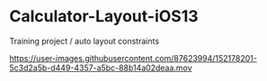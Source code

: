 # Calculator-Layout-iOS13
Training project / auto layout constraints


https://user-images.githubusercontent.com/87623994/152178201-5c3d2a5b-d449-4357-a5bc-88b14a02deaa.mov

